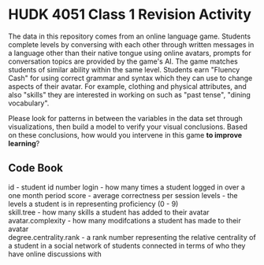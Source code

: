 # HUDK 4051 Class 1 Revision Activity

The data in this repository comes from an online language game. Students complete levels by conversing with each other through written messages in a language other than their native tongue using online avatars, prompts for conversation topics are provided by the game's AI. The game matches students of similar ability within the same level. Students earn "Fluency Cash" for using correct grammar and syntax which they can use to change aspects of their avatar. For example, clothing and physical attributes, and also "skills" they are interested in working on such as "past tense", "dining vocabulary".  

Please look for patterns in between the variables in the data set through visualizations, then build a model to verify your visual conclusions. Based on these conclusions, how would you intervene in this game **to improve learning**?

## Code Book

id - student id number
login - how many times a student logged in over a one month period
score - average correctness per session
levels - the levels a student is in representing proficiency (0 - 9)  
skill.tree - how many skills a student has added to their avatar  
avatar.complexity - how many modifcations a student has made to their avatar  
degree.centrality.rank - a rank number representing the relative centrality of a student in a social network of students connected in terms of who they have online discussions with  



